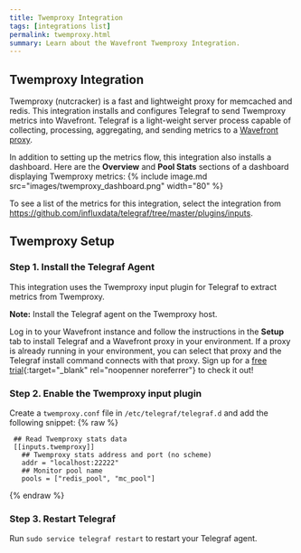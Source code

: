 ```yaml
---
title: Twemproxy Integration
tags: [integrations list]
permalink: twemproxy.html
summary: Learn about the Wavefront Twemproxy Integration.
---
```

## Twemproxy Integration

Twemproxy (nutcracker) is a fast and lightweight proxy for memcached and redis.
This integration installs and configures Telegraf to send Twemproxy metrics into Wavefront. Telegraf is a light-weight server process capable of collecting, processing, aggregating, and sending metrics to a [Wavefront proxy](https://docs.wavefront.com/proxies.html).

In addition to setting up the metrics flow, this integration also installs a dashboard. Here are the **Overview** and **Pool Stats** sections of a dashboard displaying Twemproxy metrics:
{% include image.md src="images/twemproxy_dashboard.png" width="80" %}


To see a list of the metrics for this integration, select the integration from <https://github.com/influxdata/telegraf/tree/master/plugins/inputs>.
## Twemproxy Setup



### Step 1. Install the Telegraf Agent

This integration uses the Twemproxy input plugin for Telegraf to extract metrics from Twemproxy.

**Note:** Install the Telegraf agent on the Twemproxy host. 

Log in to your Wavefront instance and follow the instructions in the **Setup** tab to install Telegraf and a Wavefront proxy in your environment. If a proxy is already running in your environment, you can select that proxy and the Telegraf install command connects with that proxy. Sign up for a [free trial](http://wavefront.com/sign-up/?utm_source=docs.vmware.com&utm_medium=referral&utm_campaign=docs-front-page){:target="_blank" rel="noopenner noreferrer"} to check it out!

### Step 2. Enable the Twemproxy input plugin

Create a `twemproxy.conf` file in `/etc/telegraf/telegraf.d` and add the following snippet:
{% raw %}
   ```
    ## Read Twemproxy stats data
    [[inputs.twemproxy]]
      ## Twemproxy stats address and port (no scheme)
      addr = "localhost:22222"
      ## Monitor pool name
      pools = ["redis_pool", "mc_pool"]
   ```
{% endraw %}

### Step 3. Restart Telegraf

Run `sudo service telegraf restart` to restart your Telegraf agent.



